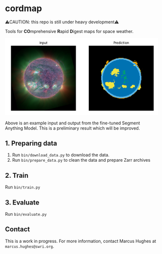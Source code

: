 # cordmap
⚠️CAUTION: this repo is still under heavy development⚠️

Tools for **CO**mprehensive **R**apid **D**igest maps for space weather.

![example image](example.png)

Above is an example input and output from the fine-tuned Segment Anything Model. 
This is a preliminary result which will be improved. 

## 1. Preparing data

1. Run `bin/download_data.py` to download the data. 
2. Run `bin/prepare_data.py` to clean the data and prepare Zarr archives

## 2. Train
Run `bin/train.py`

## 3. Evaluate
Run `bin/evaluate.py`

## Contact
This is a work in progress. For more information, contact Marcus Hughes at `marcus.hughes@swri.org`. 
